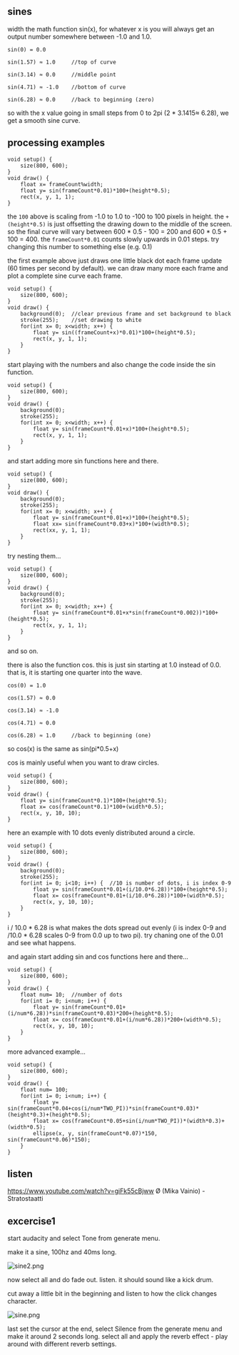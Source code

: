 sines
--

width the math function sin(x), for whatever x is you will always get an output number somewhere between -1.0 and 1.0.

```
sin(0) = 0.0

sin(1.57) ≈ 1.0     //top of curve

sin(3.14) ≈ 0.0     //middle point

sin(4.71) ≈ -1.0    //bottom of curve

sin(6.28) ≈ 0.0     //back to beginning (zero)
```

so with the x value going in small steps from 0 to 2pi (2 * 3.1415≈ 6.28), we get a smooth sine curve.


processing examples
--

```
void setup() {
    size(800, 600);
}
void draw() {
    float x= frameCount%width;
    float y= sin(frameCount*0.01)*100+(height*0.5);
    rect(x, y, 1, 1);
}
```

the `100` above is scaling from -1.0 to 1.0 to -100 to 100 pixels in height.
the `+(height*0.5)` is just offsetting the drawing down to the middle of the screen. so the final curve will vary between 600 * 0.5 - 100 = 200 and 600 * 0.5 + 100 = 400.
the `frameCount*0.01` counts slowly upwards in 0.01 steps.  try changing this number to something else (e.g. 0.1)

the first example above just draws one little black dot each frame update (60 times per second by default).
we can draw many more each frame and plot a complete sine curve each frame.

```
void setup() {
    size(800, 600);
}
void draw() {
    background(0);  //clear previous frame and set background to black
    stroke(255);    //set drawing to white
    for(int x= 0; x<width; x++) {
        float y= sin((frameCount+x)*0.01)*100+(height*0.5);
        rect(x, y, 1, 1);
    }
}
```

start playing with the numbers and also change the code inside the sin function.

```
void setup() {
    size(800, 600);
}
void draw() {
    background(0);
    stroke(255);
    for(int x= 0; x<width; x++) {
        float y= sin(frameCount*0.01+x)*100+(height*0.5);
        rect(x, y, 1, 1);
    }
}
```

and start adding more sin functions here and there.

```
void setup() {
    size(800, 600);
}
void draw() {
    background(0);
    stroke(255);
    for(int x= 0; x<width; x++) {
        float y= sin(frameCount*0.01+x)*100+(height*0.5);
        float xx= sin(frameCount*0.03+x)*100+(width*0.5);
        rect(xx, y, 1, 1);
    }
}
```

try nesting them...

```
void setup() {
    size(800, 600);
}
void draw() {
    background(0);
    stroke(255);
    for(int x= 0; x<width; x++) {
        float y= sin(frameCount*0.01+x*sin(frameCount*0.002))*100+(height*0.5);
        rect(x, y, 1, 1);
    }
}
```

and so on.

there is also the function cos.  this is just sin starting at 1.0 instead of 0.0.  that is, it is starting one quarter into the wave.

```
cos(0) = 1.0

cos(1.57) ≈ 0.0

cos(3.14) ≈ -1.0

cos(4.71) ≈ 0.0

cos(6.28) ≈ 1.0     //back to beginning (one)
```

so cos(x) is the same as sin(pi*0.5+x)

cos is mainly useful when you want to draw circles.

```
void setup() {
    size(800, 600);
}
void draw() {
    float y= sin(frameCount*0.1)*100+(height*0.5);
    float x= cos(frameCount*0.1)*100+(width*0.5);
    rect(x, y, 10, 10);
}
```

here an example with 10 dots evenly distributed around a circle.

```
void setup() {
    size(800, 600);
}
void draw() {
    background(0);
    stroke(255);
    for(int i= 0; i<10; i++) {  //10 is number of dots, i is index 0-9
        float y= sin(frameCount*0.01+(i/10.0*6.28))*100+(height*0.5);
        float x= cos(frameCount*0.01+(i/10.0*6.28))*100+(width*0.5);
        rect(x, y, 10, 10);
    }
}
```
i / 10.0 * 6.28 is what makes the dots spread out evenly (i is index 0-9 and /10.0 * 6.28 scales 0-9 from 0.0 up to two pi).
try chaning one of the 0.01 and see what happens.

and again start adding sin and cos functions here and there...

```
void setup() {
    size(800, 600);
}
void draw() {
    float num= 10;  //number of dots
    for(int i= 0; i<num; i++) {
        float y= sin(frameCount*0.01+(i/num*6.28))*sin(frameCount*0.03)*200+(height*0.5);
        float x= cos(frameCount*0.01+(i/num*6.28))*200+(width*0.5);
        rect(x, y, 10, 10);
    }
}
```

more advanced example...

```
void setup() {
    size(800, 600);
}
void draw() {
    float num= 100;
    for(int i= 0; i<num; i++) {
        float y= sin(frameCount*0.04+cos(i/num*TWO_PI))*sin(frameCount*0.03)*(height*0.3)+(height*0.5);
        float x= cos(frameCount*0.05+sin(i/num*TWO_PI))*(width*0.3)+(width*0.5);
        ellipse(x, y, sin(frameCount*0.07)*150, sin(frameCount*0.06)*150);
    }
}
```


listen
--

<https://www.youtube.com/watch?v=giFk55cBjww> Ø (Mika Vainio) - Stratostaatti

excercise1
--

start audacity and select Tone from generate menu.

make it a sine, 100hz and 40ms long.

![sine2.png](sine2.png?raw=true "sine2.png")

now select all and do fade out.  listen.  it should sound like a kick drum.

cut away a little bit in the beginning and listen to how the click changes character.

![sine.png](sine.png?raw=true "sine.png")

last set the cursor at the end, select Silence from the generate menu and make it around 2 seconds long.
select all and apply the reverb effect - play around with different reverb settings.

